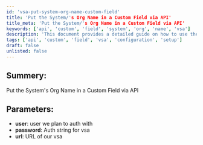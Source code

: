 ```yaml
---
id: 'vsa-put-system-org-name-custom-field'
title: 'Put the System/'s Org Name in a Custom Field via API'
title_meta: 'Put the System/'s Org Name in a Custom Field via API'
keywords: ['api', 'custom', 'field', 'system', 'org', 'name', 'vsa']
description: 'This document provides a detailed guide on how to use the API to put the system/'s organization name into a custom field within Kaseya VSA. It outlines the necessary parameters, including user authentication and the URL for VSA access.'
tags: ['api', 'custom', 'field', 'vsa', 'configuration', 'setup']
draft: false
unlisted: false
---
```

## Summery:

Put the System's Org Name in a Custom Field via API

## Parameters:

- **user**: user we plan to auth with
- **password**: Auth string for vsa
- **url**: URL of our vsa



